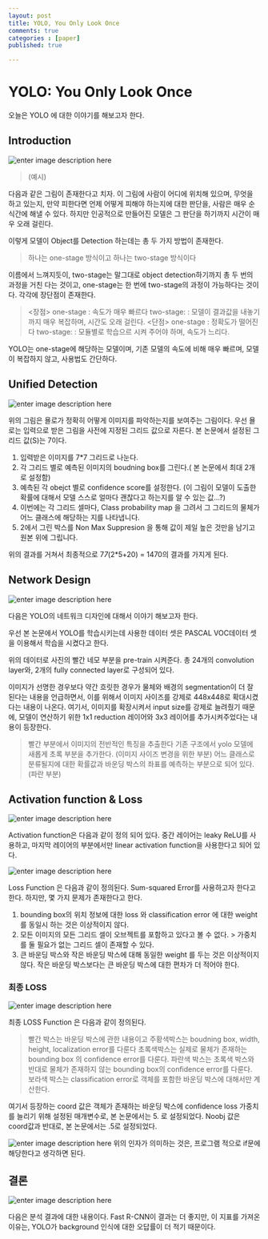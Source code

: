 ```yaml
---
layout: post
title: YOLO, You Only Look Once
comments: true
categories : [paper]
published: true

---
```


# YOLO: You Only Look Once

오늘은 YOLO 에 대한 이야기를 해보고자 한다. 
## Introduction
![enter image description here](https://ifh.cc/g/rfqFk0.png)
>(예시)

다음과 같은 그림이 존재한다고 치자.
이 그림에 사람이 어디에 위치해 있으며, 무엇을 하고 있는지, 만약 피한다면 언제 어떻게 피해야 하는지에 대한 판단을, 사람은 매우 순식간에 해낼 수 있다. 하지만 인공적으로 만들어진 모델은 그 판단을 하기까지 시간이 매우 오래 걸린다. 

이렇게 모델이 Object를 Detection 하는데는 총 두 가지 방법이 존재한다.
>하나는 one-stage 방식이고
>하나는 two-stage 방식이다

이름에서 느껴지듯이, two-stage는 말그대로 object detection하기까지 총 두 번의 과정을 거친 다는 것이고, one-stage는 한 번에 two-stage의 과정이 가능하다는 것이다. 각각에 장단점이 존재한다.
> <장점> 
> one-stage : 속도가 매우 빠르다
> two-stage: : 모델이 결과값을 내놓기 까지 매우 복잡하며, 시간도 오래 걸린다.
> <단점>
> one-stage : 정확도가 떨어진다
> two-stage: : 모듈별로 학습으르 시켜 주어야 하며, 속도가 느리다.

YOLO는 one-stage에 해당하는 모델이며, 기존 모델의 속도에 비해 매우 빠르며, 모델이 복잡하지 않고,  사용법도 간단하다.

## Unified Detection
![enter image description here](https://ifh.cc/g/lXpF01.jpg)

위의 그림은 욜로가 정확히 어떻게 이미지를 파악하는지를 보여주는 그림이다. 
우선 욜로는 입력으로 받은 그림을 사전에 지정된 그리드 값으로 자른다. 
본 논문에서 설정된 그리드 값(S)는 7이다. 

1. 입력받은 이미지를 7*7 그리드로 나눈다.
2. 각 그리드 별로 예측된 이미지의 boudning box를 그린다.( 본 논문에서 최대 2개로 설정함)
3. 예측된 각 obejct 별로 confidence score를 설정한다. (이 그림이 모델이 도출한 확률에 대해서 모델 스스로 얼마다 괜찮다고 하는지를 알 수 있는 값...?)
4. 이번에는 각 그리드 셀마다, Class probability map 을 그려서 그 그리드의 물체가 어느 클래스에 해당하는 지를 나타냅니다.
5. 2에서 그린 박스를 Non Max Suppresion  을 통해 값이 제일 높은 것만을 남기고 원본 위에 그립니다.

위의 결과를 거쳐서 최종적으로 7*7*(2*5+20) = 1470의 결과를 가지게 된다.

## Network Design
![enter image description here](https://ifh.cc/g/H3bplc.jpg)

다음은 YOLO의 네트워크 디자인에 대해서 이야기 해보고자 한다.

우선 본 논문에서 YOLO를 학습시키는데 사용한 데이터 셋은 PASCAL VOC데이터 셋을 이용해서 학습을 시켰다고 한다.

위의 데이터로 사진의 빨간 네모 부분을 pre-train 시켜준다.
총 24개의 convolution layer와, 2개의 fully connected layer로 구성되어 있다.

이미지가 선명한 경우보다 약간 흐릿한 경우가 물체와 배경의 segmentation이 더 잘 된다는 내용을 언급하면서, 이를 위해서 이미지 사이즈를 강제로 448x448로 확대시켰다는 내용이 나온다. 여기서, 이미지를 확장시켜서 input size를 강제로 늘려줬기 때문에, 모델이 연산하기 위한 1x1 reduction 레이어와 3x3 레이어를 추가시켜주었다는 내용이 등장한다.

> 빨간 부분에서 이미지의 전반적인 특징을 추출한다
> 기존 구조에서 yolo 모델에 새롭게 초록 부분을 추가한다. (이미지 사이즈 변경을 위한 부분)
> 어느 클래스로 분류될지에 대한 확률값과 바운딩 박스의 좌표를 예측하는 부분으로 되어 있다. (파란 부분)

## Activation function & Loss

![enter image description here](https://ifh.cc/g/7vlg1r.png)

Activation function은 다음과 같이 정의 되어 있다. 중간 레이어는 leaky ReLU를 사용하고, 마지막 레이어의 부분에서만 linear activation function을 사용한다고 되어 있다. 

![enter image description here](https://ifh.cc/g/Bw7oTV.png)

Loss Function 은 다음과 같이 정의된다. Sum-squared Error를 사용하고자 한다고 한다. 하지만, 몇 가지 문제가 존재한다고 한다.

1. bounding box의 위치 정보에 대한 loss 와 classification error 에 대한 weight 를 동일시 하는 것은 이상적이지 않다.
2. 모든 이미지의 모든 그리드 셀이 오브젝트를 포함하고 있다고 볼 수 없다. > 가중치를 둘 필요가 없는 그리드 셀이 존재할 수 있다.
3. 큰 바운딩 박스와 작은 바운딩 박스에 대해 동일한 weight 를 두는 것은 이상적이지 않다. 작은 바운딩 박스보다는 큰 바운딩 박스에 대한 편차가 더 적어야 한다.

### 최종 LOSS
![enter image description here](https://ifh.cc/g/lnBAZ7.png)
 
 최종 LOSS Function 은 다음과 같이 정의된다.
> 빨간 박스는 바운딩 박스에 관한 내용이고
> 주황색박스는 boudning box, width, height, localization error를 다룬다
> 초록색박스는 실제로 물체가 존재하는 bounding box 의 confidence error를 다룬다.
> 파란색 박스는 초록색 박스와 반대로 물체가 존재하지 않는 bounding box의 confidence error를 다룬다.
> 보라색 박스는 classification error로 객체를 포함한 바운딩 박스에 대해서만 계산한다.

여기서 등장하는 coord 값은 객체가 존재하는 바운딩 박스에 confidence loss 가중치를 늘리기 위해 설정된 매개변수로, 본 논문에서는 5. 로 설정되었다.
Noobj 값은 coord값과 반대로, 본 논문에서는 .5로 설정되었다.

![enter image description here](https://ifh.cc/g/PrQy0y.png)
 위의 인자가 의미하는 것은, 프로그램 적으로 if문에 해당한다고 생각하면 된다.

## 결론
![enter image description here](https://ifh.cc/g/BcjLS1.jpg)

다음은 분석 결과에 대한 내용이다. Fast R-CNN이 결과는 더 좋지만, 이 지표를 가져온 이유는, YOLO가 background 인식에 대한 오답률이 더 적기 때문이다. 

